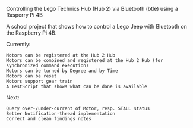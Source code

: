 Controlling the Lego Technics Hub (Hub 2) via Bluetooth (btle) using a Rasperry Pi 4B

A school project that shows how to control a Lego Jeep with Bluetooth on the Raspberry Pi 4B.

Currently:

    Motors can be registered at the Hub 2 Hub
    Motors can be combined and registered at the Hub 2 Hub (for synchronized command execution)
    Motors can be turned by Degree and by Time
    Motors can be reset
    Motors support gear train
    A TestScript that shows what can be done is available

Next:

    Query over-/under-current of Motor, resp. STALL status
    Better Notification-thread implementation
    Correct and clean findings notes
